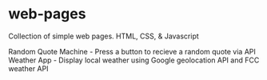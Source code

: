 # web-pages
Collection of simple web pages. HTML, CSS, &amp; Javascript

Random Quote Machine - Press a button to recieve a random quote via API
Weather App - Display local weather using Google geolocation API and FCC weather API
